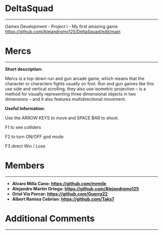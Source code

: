 # DeltaSquad
***
Games Development - Project I - My first amazing game
https://github.com/Alejandromo125/DeltaSquad/edit/main

# Mercs
***

**Short description:**

Mercs is a top-down run and gun arcade game, which means that the character or characters fights usually on foot. Run and gun games like this use side and vertical scrolling, they also use isometric projection – is a method for visually representing three dimensional objects in two dimensions – and it also features multidirectional movement.

**Useful Information:**

Use the ARROW KEYS to move and SPACE BAR to shoot.

F1 to see colliders

F2 to turn ON/OFF god mode

F3 direct Win / Lose

# Members
***

* **Alvaro Milla Cano: https://github.com/mrmile**
* **Alejandro Martin Ortega: https://github.com/Alejandromo125**
* **Oriol Via Porcar: https://github.com/Guerra22**
* **Albert Ramisa Cebrian: https://github.com/Taks7**

# Additional Comments
***
